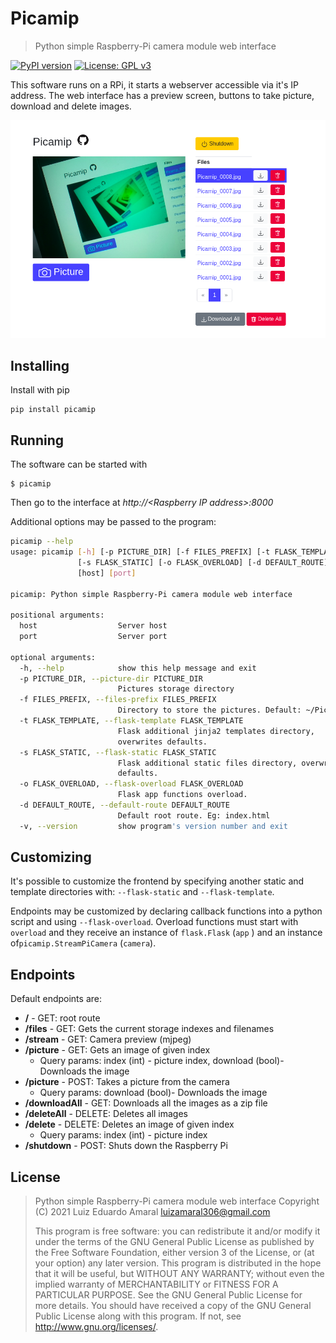 # Picamip 
> Python simple Raspberry-Pi camera module web interface

[![PyPI version](https://badge.fury.io/py/picamip.svg)](https://badge.fury.io/py/picamip) 
[![License: GPL v3](https://img.shields.io/badge/License-GPLv3-blue.svg)](https://www.gnu.org/licenses/gpl-3.0)

This software runs on a RPi, it starts a webserver accessible via it's
IP address. The web interface has a preview screen, buttons to take 
picture, download and delete images.

![picamip UI](https://raw.githubusercontent.com/luxedo/picamip/master/doc/picamip.png)

## Installing 
Install with pip
```
pip install picamip
```

## Running
The software can be started with
```
$ picamip
```
Then go to the interface at *http://&lt;Raspberry IP address&gt;:8000*

Additional options may be passed to the program:
```bash
picamip --help
usage: picamip [-h] [-p PICTURE_DIR] [-f FILES_PREFIX] [-t FLASK_TEMPLATE]
               [-s FLASK_STATIC] [-o FLASK_OVERLOAD] [-d DEFAULT_ROUTE] [-v]
               [host] [port]

picamip: Python simple Raspberry-Pi camera module web interface

positional arguments:
  host                  Server host
  port                  Server port

optional arguments:
  -h, --help            show this help message and exit
  -p PICTURE_DIR, --picture-dir PICTURE_DIR
                        Pictures storage directory
  -f FILES_PREFIX, --files-prefix FILES_PREFIX
                        Directory to store the pictures. Default: ~/Pictures
  -t FLASK_TEMPLATE, --flask-template FLASK_TEMPLATE
                        Flask additional jinja2 templates directory,
                        overwrites defaults.
  -s FLASK_STATIC, --flask-static FLASK_STATIC
                        Flask additional static files directory, overwrites
                        defaults.
  -o FLASK_OVERLOAD, --flask-overload FLASK_OVERLOAD
                        Flask app functions overload.
  -d DEFAULT_ROUTE, --default-route DEFAULT_ROUTE
                        Default root route. Eg: index.html
  -v, --version         show program's version number and exit
```

## Customizing
It's possible to customize the frontend by specifying another static
and template directories with: `--flask-static` and `--flask-template`.

Endpoints may be customized by declaring callback functions into a
python script and using `--flask-overload`. Overload functions must
start with `overload` and they receive an instance of `flask.Flask`
(`app` ) and an instance of`picamip.StreamPiCamera` (`camera`).

## Endpoints
Default endpoints are:
* **/** - GET: root route
* **/files** - GET: Gets the current storage indexes and filenames
* **/stream** - GET: Camera preview (mjpeg)
* **/picture** - GET: Gets an image of given index
  * Query params: index (int) - picture index, download (bool)- Downloads the image
* **/picture** - POST: Takes a picture from the camera
  * Query params: download (bool)- Downloads the image
* **/downloadAll** - GET: Downloads all the images as a zip file
* **/deleteAll** - DELETE: Deletes all images
* **/delete** - DELETE: Deletes an image of given index
  * Query params: index (int) - picture index
* **/shutdown** - POST: Shuts down the Raspberry Pi

## License
> Python simple Raspberry-Pi camera module web interface
> Copyright (C) 2021 Luiz Eduardo Amaral <luizamaral306@gmail.com>
> 
> This program is free software: you can redistribute it and/or modify
> it under the terms of the GNU General Public License as published by
> the Free Software Foundation, either version 3 of the License, or
> (at your option) any later version.
> This program is distributed in the hope that it will be useful,
> but WITHOUT ANY WARRANTY; without even the implied warranty of
> MERCHANTABILITY or FITNESS FOR A PARTICULAR PURPOSE.  See the
> GNU General Public License for more details.
> You should have received a copy of the GNU General Public License
> along with this program.  If not, see <http://www.gnu.org/licenses/>.
